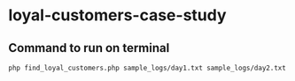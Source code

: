 # loyal-customers-case-study

## Command to run on terminal

```bash
php find_loyal_customers.php sample_logs/day1.txt sample_logs/day2.txt
```

